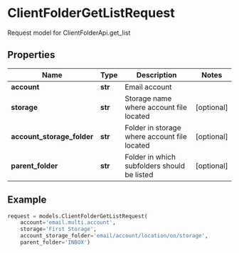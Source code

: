 # ClientFolderGetListRequest

Request model for ClientFolderApi.get_list

## Properties

Name | Type | Description | Notes
---- | ---- | ----------- | -----
**account** |**str** |Email account |
**storage** |**str** |Storage name where account file located |[optional] 
**account_storage_folder** |**str** |Folder in storage where account file located |[optional] 
**parent_folder** |**str** |Folder in which subfolders should be listed |[optional] 

## Example
```python
request = models.ClientFolderGetListRequest(
    account='email.multi.account',
    storage='First Storage',
    account_storage_folder='email/account/location/on/storage',
    parent_folder='INBOX')
```
